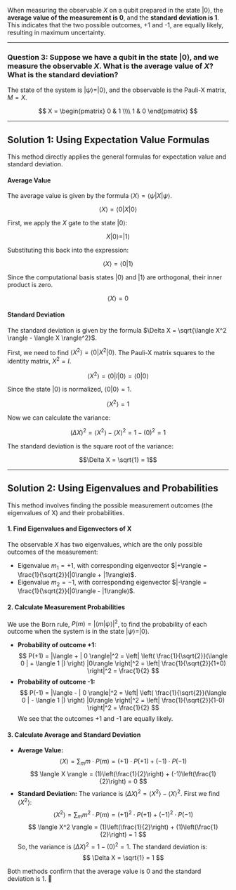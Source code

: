 When measuring the observable $X$ on a qubit prepared in the state $|0\rangle$, the **average value of the measurement is 0**, and the **standard deviation is 1**. This indicates that the two possible outcomes, +1 and -1, are equally likely, resulting in maximum uncertainty.

***

### **Question 3: Suppose we have a qubit in the state $|0\rangle$, and we measure the observable $X$. What is the average value of $X$? What is the standard deviation?**

The state of the system is $|\psi\rangle = |0\rangle$, and the observable is the Pauli-X matrix, $M=X$.

$$
X = \begin{pmatrix}
0 & 1 \\\\
1 & 0
\end{pmatrix}
$$

---

## **Solution 1: Using Expectation Value Formulas**

This method directly applies the general formulas for expectation value and standard deviation.

#### **Average Value**
The average value is given by the formula $\langle X \rangle = \langle \psi | X | \psi \rangle$.

$$\langle X \rangle = \langle 0 | X | 0 \rangle$$

First, we apply the $X$ gate to the state $|0\rangle$:

$$X|0\rangle = |1\rangle$$

Substituting this back into the expression:

$$\langle X \rangle = \langle 0 | 1 \rangle$$

Since the computational basis states $|0\rangle$ and $|1\rangle$ are orthogonal, their inner product is zero.

$$\langle X \rangle = 0$$

#### **Standard Deviation**
The standard deviation is given by the formula $\Delta X = \sqrt{\langle X^2 \rangle - \langle X \rangle^2}$.

First, we need to find $\langle X^2 \rangle = \langle 0 | X^2 | 0 \rangle$. The Pauli-X matrix squares to the identity matrix, $X^2 = I$.

$$\langle X^2 \rangle = \langle 0 | I | 0 \rangle = \langle 0 | 0 \rangle$$

Since the state $|0\rangle$ is normalized, $\langle 0 | 0 \rangle = 1$.

$$\langle X^2 \rangle = 1$$

Now we can calculate the variance:

$$(\Delta X)^2 = \langle X^2 \rangle - \langle X \rangle^2 = 1 - (0)^2 = 1$$

The standard deviation is the square root of the variance:

$$\Delta X = \sqrt{1} = 1$$

---

## **Solution 2: Using Eigenvalues and Probabilities**

This method involves finding the possible measurement outcomes (the eigenvalues of X) and their probabilities.

#### **1. Find Eigenvalues and Eigenvectors of X**
The observable $X$ has two eigenvalues, which are the only possible outcomes of the measurement:
* Eigenvalue $m_1 = +1$, with corresponding eigenvector $|+\rangle = \frac{1}{\sqrt{2}}(|0\rangle + |1\rangle)$.
* Eigenvalue $m_2 = -1$, with corresponding eigenvector $|-\rangle = \frac{1}{\sqrt{2}}(|0\rangle - |1\rangle)$.

#### **2. Calculate Measurement Probabilities**
We use the Born rule, $P(m) = |\langle m | \psi \rangle|^2$, to find the probability of each outcome when the system is in the state $|\psi\rangle = |0\rangle$.

* **Probability of outcome +1:**
    $$
    P(+1) = |\langle + | 0 \rangle|^2 = \left| \left( \frac{1}{\sqrt{2}}(\langle 0 | + \langle 1 |) \right) |0\rangle \right|^2 = \left| \frac{1}{\sqrt{2}}(1+0) \right|^2 = \frac{1}{2}
    $$
* **Probability of outcome -1:**
    $$
    P(-1) = |\langle - | 0 \rangle|^2 = \left| \left( \frac{1}{\sqrt{2}}(\langle 0 | - \langle 1 |) \right) |0\rangle \right|^2 = \left| \frac{1}{\sqrt{2}}(1-0) \right|^2 = \frac{1}{2}
    $$
We see that the outcomes +1 and -1 are equally likely.

#### **3. Calculate Average and Standard Deviation**
* **Average Value:**
    $$
    \langle X \rangle = \sum_m m \cdot P(m) = (+1) \cdot P(+1) + (-1) \cdot P(-1)
    $$
    $$
    \langle X \rangle = (1)\left(\frac{1}{2}\right) + (-1)\left(\frac{1}{2}\right) = 0
    $$
* **Standard Deviation:**
    The variance is $(\Delta X)^2 = \langle X^2 \rangle - \langle X \rangle^2$. First we find $\langle X^2 \rangle$:
    $$
    \langle X^2 \rangle = \sum_m m^2 \cdot P(m) = (+1)^2 \cdot P(+1) + (-1)^2 \cdot P(-1)
    $$
    $$
    \langle X^2 \rangle = (1)\left(\frac{1}{2}\right) + (1)\left(\frac{1}{2}\right) = 1
    $$
    So, the variance is $(\Delta X)^2 = 1 - (0)^2 = 1$. The standard deviation is:
    $$
    \Delta X = \sqrt{1} = 1
    $$

Both methods confirm that the average value is 0 and the standard deviation is 1. 🎯